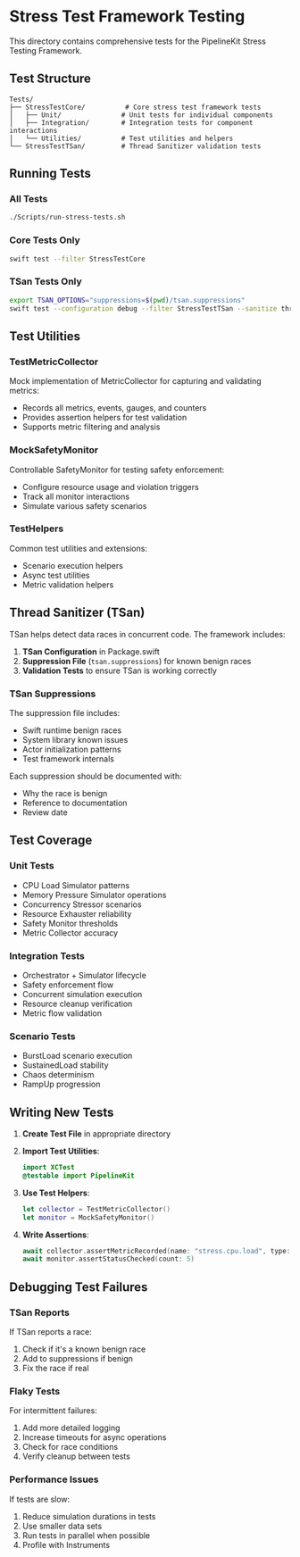 # Stress Test Framework Testing

This directory contains comprehensive tests for the PipelineKit Stress Testing Framework.

## Test Structure

```
Tests/
├── StressTestCore/          # Core stress test framework tests
│   ├── Unit/               # Unit tests for individual components
│   ├── Integration/        # Integration tests for component interactions
│   └── Utilities/          # Test utilities and helpers
└── StressTestTSan/         # Thread Sanitizer validation tests
```

## Running Tests

### All Tests
```bash
./Scripts/run-stress-tests.sh
```

### Core Tests Only
```bash
swift test --filter StressTestCore
```

### TSan Tests Only
```bash
export TSAN_OPTIONS="suppressions=$(pwd)/tsan.suppressions"
swift test --configuration debug --filter StressTestTSan --sanitize thread
```

## Test Utilities

### TestMetricCollector
Mock implementation of MetricCollector for capturing and validating metrics:
- Records all metrics, events, gauges, and counters
- Provides assertion helpers for test validation
- Supports metric filtering and analysis

### MockSafetyMonitor
Controllable SafetyMonitor for testing safety enforcement:
- Configure resource usage and violation triggers
- Track all monitor interactions
- Simulate various safety scenarios

### TestHelpers
Common test utilities and extensions:
- Scenario execution helpers
- Async test utilities
- Metric validation helpers

## Thread Sanitizer (TSan)

TSan helps detect data races in concurrent code. The framework includes:

1. **TSan Configuration** in Package.swift
2. **Suppression File** (`tsan.suppressions`) for known benign races
3. **Validation Tests** to ensure TSan is working correctly

### TSan Suppressions

The suppression file includes:
- Swift runtime benign races
- System library known issues
- Actor initialization patterns
- Test framework internals

Each suppression should be documented with:
- Why the race is benign
- Reference to documentation
- Review date

## Test Coverage

### Unit Tests
- CPU Load Simulator patterns
- Memory Pressure Simulator operations
- Concurrency Stressor scenarios
- Resource Exhauster reliability
- Safety Monitor thresholds
- Metric Collector accuracy

### Integration Tests
- Orchestrator + Simulator lifecycle
- Safety enforcement flow
- Concurrent simulation execution
- Resource cleanup verification
- Metric flow validation

### Scenario Tests
- BurstLoad scenario execution
- SustainedLoad stability
- Chaos determinism
- RampUp progression

## Writing New Tests

1. **Create Test File** in appropriate directory
2. **Import Test Utilities**:
   ```swift
   import XCTest
   @testable import PipelineKit
   ```

3. **Use Test Helpers**:
   ```swift
   let collector = TestMetricCollector()
   let monitor = MockSafetyMonitor()
   ```

4. **Write Assertions**:
   ```swift
   await collector.assertMetricRecorded(name: "stress.cpu.load", type: .gauge)
   await monitor.assertStatusChecked(count: 5)
   ```

## Debugging Test Failures

### TSan Reports
If TSan reports a race:
1. Check if it's a known benign race
2. Add to suppressions if benign
3. Fix the race if real

### Flaky Tests
For intermittent failures:
1. Add more detailed logging
2. Increase timeouts for async operations
3. Check for race conditions
4. Verify cleanup between tests

### Performance Issues
If tests are slow:
1. Reduce simulation durations in tests
2. Use smaller data sets
3. Run tests in parallel when possible
4. Profile with Instruments